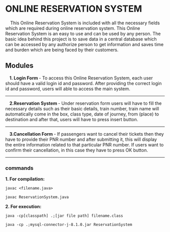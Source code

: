 # ONLINE RESERVATION SYSTEM
&nbsp;&nbsp;&nbsp;&nbsp;This Online Reservation System is included with all the necessary fields which are required during online reservation system. This Online Reservation System is an easy to use and can be used by any person. The basic idea behind this project is to save data in a central database which can be accessed by any authorize person to get information and saves time and burden which are being faced by their customers.

## Modules
<b> &nbsp;&nbsp;&nbsp;&nbsp;1. Login Form </b> - To access this Online Reservation System, each user should have a valid login id and password. After providing the correct login id and password, users will able to access the main system.</br>
***
<b> &nbsp;&nbsp;&nbsp;&nbsp;2.Reservation System </b> - Under reservation form users will have to fill the necessary details such as their basic details, train number, train name will automatically come in the box, class type, date of journey, from (place) to destination and after that, users will have to press insert button.</br>
***
<b> &nbsp;&nbsp;&nbsp;&nbsp;3.Cancellation Form </b> - If passengers want to cancel their tickets then they have to provide their PNR number and after submitting it, this will display the entire information related to that particular PNR number. If users want to confirm their cancellation, in this case they have to press OK button.
***
### commands
<b>1. For compilation:</b>
~~~
javac <filename.java>
~~~
~~~
javac ReservationSystem.java
~~~
<b>2. For execution:</b>
~~~
java -cp[classpath] .;[jar file path] filename.class
~~~
~~~
java -cp .;mysql-connector-j-8.1.0.jar ReservationSystem
~~~
